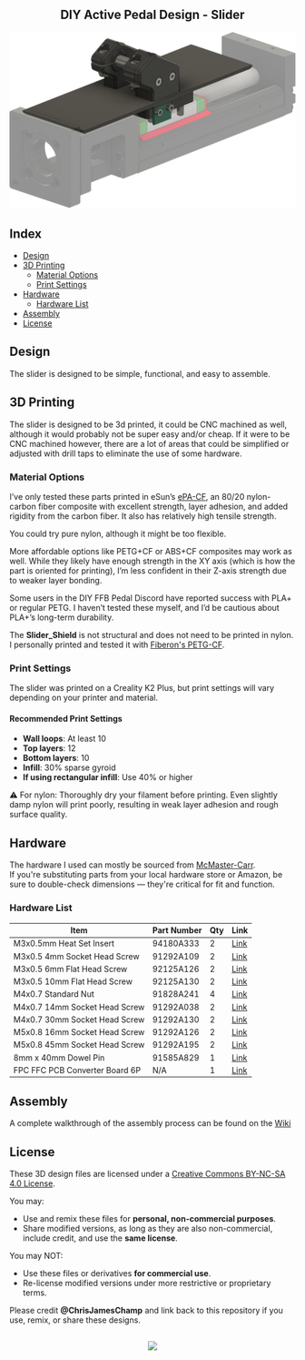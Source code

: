 <h2 align="center">DIY Active Pedal Design - Slider</h2>
<div align="center">
  <img width="800" alt="Header" src="https://github.com/chrisjameschamp/DIY-Active-Pedal-Design/blob/main/Design%20Files/Slider/Images/Champ_Slider_V1.png">
</div>

## Index

- [Design](#design)
- [3D Printing](#3d-printing)
   - [Material Options](#material-options)
   - [Print Settings](#print-settings)
- [Hardware](#hardware)
   - [Hardware List](#hardware-list)
- [Assembly](#assembly)
- [License](#license)

## Design

The slider is designed to be simple, functional, and easy to assemble.

## 3D Printing

The slider is designed to be 3d printed, it could be CNC machined as well, although it would probably not be super easy and/or cheap.  If it were to be CNC machined however, there are a lot of areas that could be simplified or adjusted with drill taps to eliminate the use of some hardware.

### Material Options

I’ve only tested these parts printed in eSun’s [ePA-CF](https://a.co/d/0XDH10W), an 80/20 nylon-carbon fiber composite with excellent strength, layer adhesion, and added rigidity from the carbon fiber. It also has relatively high tensile strength.

You could try pure nylon, although it might be too flexible.

More affordable options like PETG+CF or ABS+CF composites may work as well. While they likely have enough strength in the XY axis (which is how the part is oriented for printing), I’m less confident in their Z-axis strength due to weaker layer bonding.

Some users in the DIY FFB Pedal Discord have reported success with PLA+ or regular PETG. I haven’t tested these myself, and I’d be cautious about PLA+’s long-term durability.

The **Slider_Shield** is not structural and does not need to be printed in nylon.  I personally printed and tested it with [Fiberon's PETG-CF](https://a.co/d/dX2OyLc).

### Print Settings

The slider was printed on a Creality K2 Plus, but print settings will vary depending on your printer and material.

#### Recommended Print Settings

- **Wall loops**: At least 10
- **Top layers**: 12
- **Bottom layers**: 10
- **Infill**: 30% sparse gyroid
- **If using rectangular infill**: Use 40% or higher

⚠️ For nylon:
Thoroughly dry your filament before printing. Even slightly damp nylon will print poorly, resulting in weak layer adhesion and rough surface quality.

## Hardware

The hardware I used can mostly be sourced from [McMaster-Carr](https://www.mcmaster.com/).  
If you're substituting parts from your local hardware store or Amazon, be sure to double-check dimensions — they're critical for fit and function.

### Hardware List

| **Item**                        | **Part Number** | **Qty** | **Link** |
|---------------------------------|-----------------|---------|----------|
| M3x0.5mm Heat Set Insert        | 94180A333       | 2       | [Link](https://www.mcmaster.com/94180A333/) |
| M3x0.5 4mm Socket Head Screw    | 91292A109       | 2       | [Link](https://www.mcmaster.com/91292A109/) |
| M3x0.5 6mm Flat Head Screw      | 92125A126       | 2       | [Link](https://www.mcmaster.com/92125A126/) |
| M3x0.5 10mm Flat Head Screw     | 92125A130       | 2       | [Link](https://www.mcmaster.com/92125A130/) |
| M4x0.7 Standard Nut             | 91828A241       | 4       | [Link](https://www.mcmaster.com/91828A241/) |
| M4x0.7 14mm Socket Head Screw   | 91292A038       | 2       | [Link](https://www.mcmaster.com/91292A038/) |
| M4x0.7 30mm Socket Head Screw   | 91292A130       | 2       | [Link](https://www.mcmaster.com/91292A130/) |
| M5x0.8 16mm Socket Head Screw   | 91292A126       | 2       | [Link](https://www.mcmaster.com/91292A126/) |
| M5x0.8 45mm Socket Head Screw   | 91292A195       | 2       | [Link](https://www.mcmaster.com/91292A195/) |
| 8mm x 40mm Dowel Pin            | 91585A829       | 1       | [Link](https://www.mcmaster.com/91585A829/) |
| FPC FFC PCB Converter Board 6P  | N/A             | 1       | [Link](https://a.co/d/bPsciNe) |


## Assembly

A complete walkthrough of the assembly process can be found on the [Wiki](https://github.com/chrisjameschamp/DIY-Active-Pedal-Design/wiki/)

## License

These 3D design files are licensed under a [Creative Commons BY-NC-SA 4.0 License](https://creativecommons.org/licenses/by-nc-sa/4.0/).

You may:
- Use and remix these files for **personal, non-commercial purposes**.
- Share modified versions, as long as they are also non-commercial, include credit, and use the **same license**.

You may NOT:
- Use these files or derivatives **for commercial use**.
- Re-license modified versions under more restrictive or proprietary terms.

Please credit **@ChrisJamesChamp** and link back to this repository if you use, remix, or share these designs.

##

<div align="center">
  <a href="https://paypal.me/Champeau?country.x=US&locale.x=en_US"><img src="https://img.shields.io/badge/Buy_Me_A_Coffee-FFDD00?style=for-the-badge&logo=buy-me-a-coffee&logoColor=black"></a>
</div>